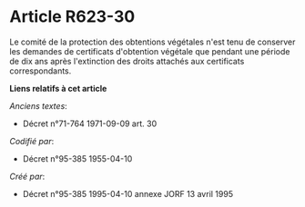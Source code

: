 # Article R623-30

Le comité de la protection des obtentions végétales n'est tenu de conserver les demandes de certificats d'obtention végétale
que pendant une période de dix ans après l'extinction des droits attachés aux certificats correspondants.

**Liens relatifs à cet article**

_Anciens textes_:

  - Décret n°71-764 1971-09-09 art. 30

_Codifié par_:

  - Décret n°95-385 1955-04-10

_Créé par_:

  - Décret n°95-385 1995-04-10 annexe JORF 13 avril 1995
